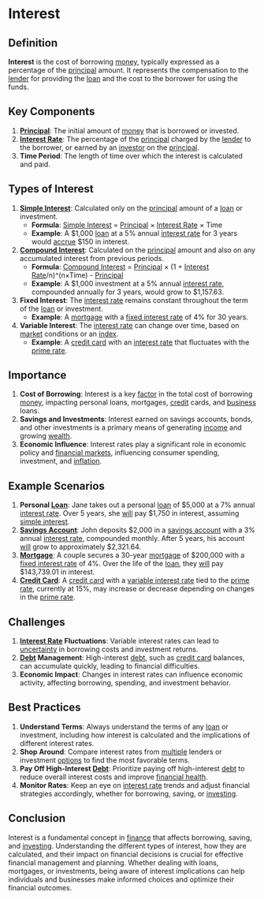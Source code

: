 # Interest

## Definition
**Interest** is the cost of borrowing [money](../m/money.md), typically expressed as a percentage of the [principal](../p/principal.md) amount. It represents the compensation to the [lender](../l/lender.md) for providing the [loan](../l/loan.md) and the cost to the borrower for using the funds.

## Key Components
1. **[Principal](../p/principal.md)**: The initial amount of [money](../m/money.md) that is borrowed or invested.
2. **[Interest Rate](../i/interest_rate.md)**: The percentage of the [principal](../p/principal.md) charged by the [lender](../l/lender.md) to the borrower, or earned by an [investor](../i/investor.md) on the [principal](../p/principal.md).
3. **Time Period**: The length of time over which the interest is calculated and paid.

## Types of Interest
1. **[Simple Interest](../s/simple_interest.md)**: Calculated only on the [principal](../p/principal.md) amount of a [loan](../l/loan.md) or investment.
   - **Formula**: [Simple Interest](../s/simple_interest.md) = [Principal](../p/principal.md) × [Interest Rate](../i/interest_rate.md) × Time
   - **Example**: A $1,000 [loan](../l/loan.md) at a 5% annual [interest rate](../i/interest_rate.md) for 3 years would [accrue](../a/accrue.md) $150 in interest.
2. **[Compound Interest](../c/compound_interest_in_trading.md)**: Calculated on the [principal](../p/principal.md) amount and also on any accumulated interest from previous periods.
   - **Formula**: [Compound Interest](../c/compound_interest_in_trading.md) = [Principal](../p/principal.md) × (1 + [Interest Rate](../i/interest_rate.md)/n)^(n×Time) - [Principal](../p/principal.md)
   - **Example**: A $1,000 investment at a 5% annual [interest rate](../i/interest_rate.md), compounded annually for 3 years, would grow to $1,157.63.
3. **Fixed Interest**: The [interest rate](../i/interest_rate.md) remains constant throughout the term of the [loan](../l/loan.md) or investment.
   - **Example**: A [mortgage](../m/mortgage.md) with a [fixed interest rate](../f/fixed_interest_rate.md) of 4% for 30 years.
4. **Variable Interest**: The [interest rate](../i/interest_rate.md) can change over time, based on [market](../m/market.md) conditions or an [index](../i/index_instrument.md).
   - **Example**: A [credit card](../c/credit_card.md) with an [interest rate](../i/interest_rate.md) that fluctuates with the [prime rate](../p/prime_rate.md).

## Importance
1. **Cost of Borrowing**: Interest is a key [factor](../f/factor.md) in the total cost of borrowing [money](../m/money.md), impacting personal loans, mortgages, [credit](../c/credit.md) cards, and [business](../b/business.md) loans.
2. **Savings and Investments**: Interest earned on savings accounts, bonds, and other investments is a primary means of generating [income](../i/income.md) and growing [wealth](../w/wealth.md).
3. **Economic Influence**: Interest rates play a significant role in economic policy and [financial markets](../f/financial_market.md), influencing consumer spending, investment, and [inflation](../i/inflation.md).

## Example Scenarios
1. **Personal [Loan](../l/loan.md)**: Jane takes out a personal [loan](../l/loan.md) of $5,000 at a 7% annual [interest rate](../i/interest_rate.md). Over 5 years, she [will](../w/will.md) pay $1,750 in interest, assuming [simple interest](../s/simple_interest.md).
2. **[Savings Account](../s/savings_account.md)**: John deposits $2,000 in a [savings account](../s/savings_account.md) with a 3% annual [interest rate](../i/interest_rate.md), compounded monthly. After 5 years, his account [will](../w/will.md) grow to approximately $2,321.64.
3. **[Mortgage](../m/mortgage.md)**: A couple secures a 30-year [mortgage](../m/mortgage.md) of $200,000 with a [fixed interest rate](../f/fixed_interest_rate.md) of 4%. Over the life of the [loan](../l/loan.md), they [will](../w/will.md) pay $143,739.01 in interest.
4. **[Credit Card](../c/credit_card.md)**: A [credit card](../c/credit_card.md) with a [variable interest rate](../v/variable_interest_rate.md) tied to the [prime rate](../p/prime_rate.md), currently at 15%, may increase or decrease depending on changes in the [prime rate](../p/prime_rate.md).

## Challenges
1. **[Interest Rate](../i/interest_rate.md) Fluctuations**: Variable interest rates can lead to [uncertainty](../u/uncertainty_in_trading.md) in borrowing costs and investment returns.
2. **[Debt](../d/debt.md) Management**: High-interest [debt](../d/debt.md), such as [credit card](../c/credit_card.md) balances, can accumulate quickly, leading to financial difficulties.
3. **Economic Impact**: Changes in interest rates can influence economic activity, affecting borrowing, spending, and investment behavior.

## Best Practices
1. **Understand Terms**: Always understand the terms of any [loan](../l/loan.md) or investment, including how interest is calculated and the implications of different interest rates.
2. **Shop Around**: Compare interest rates from [multiple](../m/multiple.md) lenders or investment [options](../o/options.md) to find the most favorable terms.
3. **Pay Off High-Interest [Debt](../d/debt.md)**: Prioritize paying off high-interest [debt](../d/debt.md) to reduce overall interest costs and improve [financial health](../f/financial_health.md).
4. **Monitor Rates**: Keep an eye on [interest rate](../i/interest_rate.md) trends and adjust financial strategies accordingly, whether for borrowing, saving, or [investing](../i/investing.md).

## Conclusion
Interest is a fundamental concept in [finance](../f/finance.md) that affects borrowing, saving, and [investing](../i/investing.md). Understanding the different types of interest, how they are calculated, and their impact on financial decisions is crucial for effective financial management and planning. Whether dealing with loans, mortgages, or investments, being aware of interest implications can help individuals and businesses make informed choices and optimize their financial outcomes.

